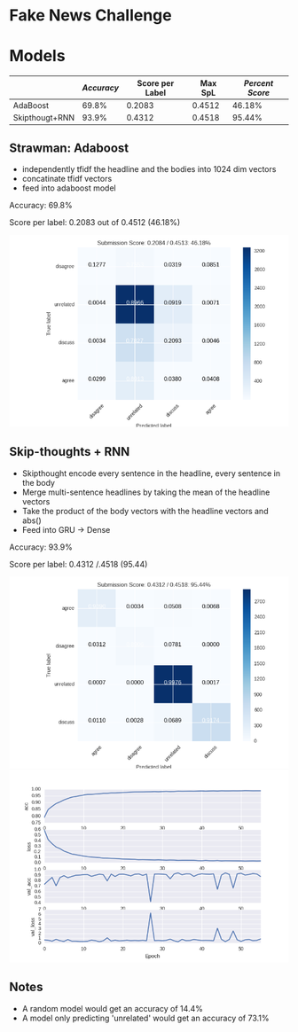 # Fake News Challenge

# Models

|                | *Accuracy* | Score per Label | Max SpL | *Percent Score* |
| -------------- | ---------- | --------------- | ------- | --------------- |
| AdaBoost       | 69.8%      | 0.2083          | 0.4512  | 46.18%          |
| Skipthougt+RNN | 93.9%      | 0.4312          | 0.4518  | 95.44%          |


## Strawman: Adaboost

- independently tfidf the headline and the bodies into 1024 dim vectors
- concatinate tfidf vectors
- feed into adaboost model

Accuracy: 69.8%

Score per label: 0.2083 out of 0.4512 (46.18%)

![](simple_model_confusion.png)


## Skip-thoughts + RNN

- Skipthought encode every sentence in the headline, every sentence in the body
- Merge multi-sentence headlines by taking the mean of the headline vectors
- Take the product of the body vectors with the headline vectors and abs()
- Feed into GRU -> Dense

Accuracy: 93.9%

Score per label: 0.4312 /.4518 (95.44)

![](model_confusion_best_val_acc.png)
![](model_history_best_val_acc.png)

## Notes
- A random model would get an accuracy of 14.4%
- A model only predicting 'unrelated' would get an accuracy of 73.1%
